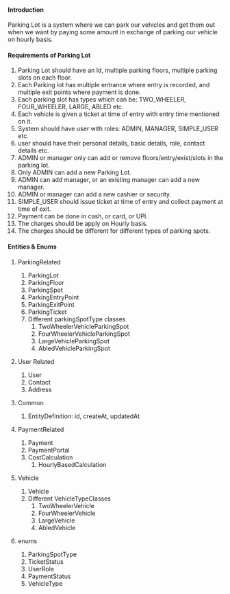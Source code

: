 #### Introduction
Parking Lot is a system where we can park our vehicles and get them out when we want by paying some amount in exchange of parking our vehicle on hourly basis.

#### Requirements of Parking Lot
1. Parking Lot should have an Id, multiple parking floors, multiple parking slots on each floor.
2. Each Parking lot has multiple entrance where entry is recorded, and multiple exit points where payment is done.
3. Each parking slot has types which can be: TWO_WHEELER, FOUR_WHEELER, LARGE, ABLED etc.
4. Each vehicle is given a ticket at time of entry with entry time mentioned on it.
5. System should have user with roles: ADMIN, MANAGER, SIMPLE_USER etc.
6. user should have their personal details, basic details, role, contact details etc.
7. ADMIN or manager only can add or remove floors/entry/exist/slots in the parking lot.
8. Only ADMIN can add a new Parking Lot.
9. ADMIN can add manager, or an existing manager can add a new manager.
10. ADMIN or manager can add a new cashier or security.
11. SIMPLE_USER should issue ticket at time of entry and collect payment at time of exit.
12. Payment can be done in cash, or card, or UPI.
13. The charges should be apply on Hourly basis.
14. The charges should be different for different types of parking spots.

#### Entities & Enums
1. ParkingRelated
    1. ParkingLot
    2. ParkingFloor
    3. ParkingSpot
    4. ParkingEntryPoint
    5. ParkingExitPoint
    6. ParkingTicket
    7. Different parkingSpotType classes
        1. TwoWheelerVehicleParkingSpot
        2. FourWheelerVehicleParkingSpot
        3. LargeVehicleParkingSpot
        4. AbledVehicleParkingSpot

2. User Related
    1. User
    2. Contact
    3. Address

3. Common
    1. EntityDefinition: id, createAt, updatedAt

4. PaymentRelated
    1. Payment
    2. PaymentPortal
    3. CostCalculation
        1. HourlyBasedCalculation

5. Vehicle
    1. Vehicle
    2. Different VehicleTypeClasses
        1. TwoWheelerVehicle
        2. FourWheelerVehicle
        3. LargeVehicle
        4. AbledVehicle

6. enums
    1. ParkingSpotType
    2. TicketStatus
    3. UserRole
    4. PaymentStatus
    5. VehicleType


